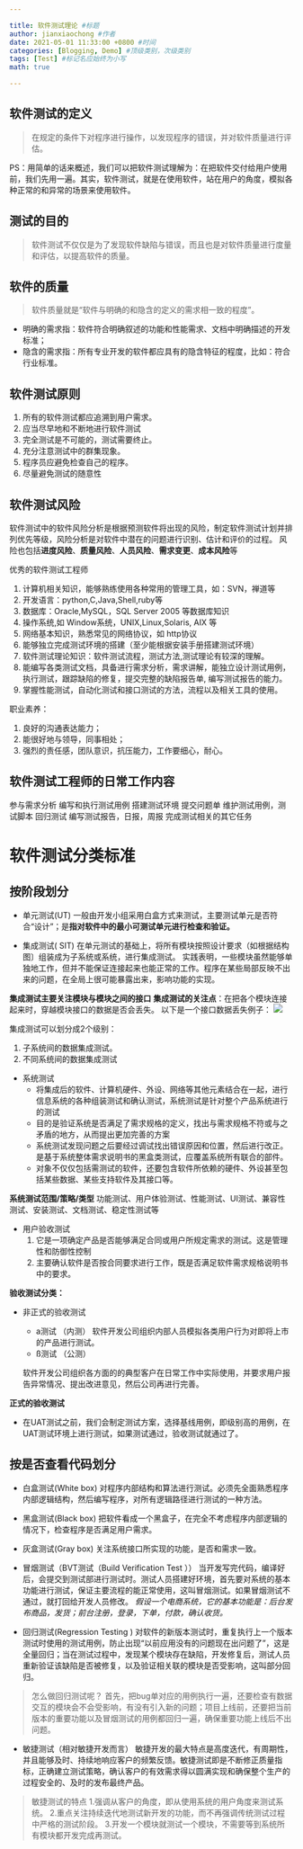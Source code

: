 ```yaml
---

title: 软件测试理论 #标题
author: jianxiaochong #作者
date: 2021-05-01 11:33:00 +0800 #时间
categories: [Blogging, Demo] #顶级类别，次级类别
tags: [Test] #标记名应始终为小写
math: true

---
```

## 软件测试的定义
> 在规定的条件下对程序进行操作，以发现程序的错误，并对软件质量进行评估。

PS：用简单的话来概述，我们可以把软件测试理解为：在把软件交付给用户使用前，我们先用一遍。其实，软件测试，就是在使用软件，站在用户的角度，模拟各种正常的和异常的场景来使用软件。

## 测试的目的
> 软件测试不仅仅是为了发现软件缺陷与错误，而且也是对软件质量进行度量和评估，以提高软件的质量。

## 软件的质量
> 软件质量就是“软件与明确的和隐含的定义的需求相一致的程度”。

* 明确的需求指：软件符合明确叙述的功能和性能需求、文档中明确描述的开发标准；
* 隐含的需求指：所有专业开发的软件都应具有的隐含特征的程度，比如：符合行业标准。

## 软件测试原则
1. 所有的软件测试都应追溯到用户需求。
2. 应当尽早地和不断地进行软件测试
3. 完全测试是不可能的，测试需要终止。
4. 充分注意测试中的群集现象。
5. 程序员应避免检查自己的程序。
6. 尽量避免测试的随意性

## 软件测试风险
软件测试中的软件风险分析是根据预测软件将出现的风险，制定软件测试计划并排列优先等级，风险分析是对软件中潜在的问题进行识别、估计和评价的过程。
风险也包括**进度风险**、**质量风险**、**人员风险**、**需求变更**、**成本风险**等

优秀的软件测试工程师
1. 计算机相关知识，能够熟练使用各种常用的管理工具，如：SVN，禅道等
2. 开发语言：python,C,Java,Shell,ruby等
3. 数据库：Oracle,MySQL，SQL Server 2005 等数据库知识
4. 操作系统,如 Window系统，UNIX,Linux,Solaris, AIX 等
5. 网络基本知识，熟悉常见的网络协议，如 http协议
6. 能够独立完成测试环境的搭建（至少能根据安装手册搭建测试环境）
7. 软件测试理论知识：软件测试流程，测试方法,测试理论有较深的理解。
8. 能编写各类测试文档，具备进行需求分析，需求讲解，能独立设计测试用例，执行测试，跟踪缺陷的修复，提交完整的缺陷报告单, 编写测试报告的能力。
10. 掌握性能测试，自动化测试和接口测试的方法，流程以及相关工具的使用。

职业素养：
1. 良好的沟通表达能力；
2. 能很好地与领导，同事相处；
3. 强烈的责任感，团队意识，抗压能力，工作要细心，耐心。

## 软件测试工程师的日常工作内容
参与需求分析
编写和执行测试用例
搭建测试环境
提交问题单
维护测试用例，测试脚本
回归测试
编写测试报告，日报，周报
完成测试相关的其它任务


# 软件测试分类标准
## 按阶段划分
* 单元测试(UT)
一般由开发小组采用白盒方式来测试，主要测试单元是否符合“设计”；是**指对软件中的最小可测试单元进行检查和验证。**

* 集成测试( SIT)
 在单元测试的基础上，将所有模块按照设计要求（如根据结构图〕组装成为子系统或系统，进行集成测试。
实践表明，一些模块虽然能够单独地工作，但并不能保证连接起来也能正常的工作。程序在某些局部反映不出来的问题，在全局上很可能暴露出来，影响功能的实现。

**集成测试主要关注模块与模块之间的接口**
**集成测试的关注点**：在把各个模块连接起来时，穿越模块接口的数据是否会丢失。
以下是一个接口数据丢失例子：
![](https://img.kancloud.cn/c7/92/c7929948a951e7eeecb2f7ee204418b5_616x117.png)

集成测试可以划分成2个级别：
1. 子系统间的数据集成测试。
2. 不同系统间的数据集成测试

* 系统测试
    * 将集成后的软件、计算机硬件、外设、网络等其他元素结合在一起，进行信息系统的各种组装测试和确认测试，系统测试是针对整个产品系统进行的测试
    * 目的是验证系统是否满足了需求规格的定义，找出与需求规格不符或与之矛盾的地方，从而提出更加完善的方案
    * 系统测试发现问题之后要经过调试找出错误原因和位置，然后进行改正。是基于系统整体需求说明书的黑盒类测试，应覆盖系统所有联合的部件。
    * 对象不仅仅包括需测试的软件，还要包含软件所依赖的硬件、外设甚至包括某些数据、某些支持软件及其接口等。


**系统测试范围/策略/类型**
功能测试、用户体验测试、性能测试、UI测试、兼容性测试、安装测试、文档测试、稳定性测试等


* 用户验收测试
	1. 它是一项确定产品是否能够满足合同或用户所规定需求的测试。这是管理性和防御性控制
	2. 主要确认软件是否按合同要求进行工作，既是否满足软件需求规格说明书中的要求。

**验收测试分类：**

* 非正式的验收测试
	* а测试 （内测）
	软件开发公司组织内部人员模拟各类用户行为对即将上市的产品进行测试。
	* ß测试 （公测）

 	软件开发公司组织各方面的的典型客户在日常工作中实际使用，并要求用户报告异常情况、提出改进意见，然后公司再进行完善。

**正式的验收测试**
* 在UAT测试之前，我们会制定测试方案，选择基线用例，即级别高的用例，在UAT测试环境上进行测试，如果测试通过，验收测试就通过了。



## 按是否查看代码划分
* 白盒测试(White box)
对程序内部结构和算法进行测试。必须先全面熟悉程序内部逻辑结构，然后编写程序，对所有逻辑路径进行测试的一种方法。

* 黑盒测试(Black box)
把软件看成一个黑盒子，在完全不考虑程序内部逻辑的情况下，检查程序是否满足用户需求。

* 灰盒测试(Gray box)
关注系统接口所实现的功能，是否和需求一致。

* 冒烟测试（BVT测试（Build Verification Test ））
当开发写完代码，编译好后，会提交到测试部进行测试时。测试人员搭建好环境，首先要对系统的基本功能进行测试，保证主要流程的能正常使用，这叫冒烟测试。如果冒烟测试不通过，就打回给开发人员修改。
*假设一个电商系统，它的基本功能是：后台发布商品，发货；前台注册，登录，下单，付款，确认收货。*

* 回归测试(Regression Testing )
对软件的新版本测试时，重复执行上一个版本测试时使用的测试用例，防止出现“以前应用没有的问题现在出问题了”，这是全量回归；当在测试过程中，发现某个模块存在缺陷，开发修复后，测试人员重新验证该缺陷是否被修复，以及验证相关联的模块是否受影响，这叫部分回归。
> 怎么做回归测试呢？ 
首先，把bug单对应的用例执行一遍，还要检查有数据交互的模块会不会受影响，有没有引入新的问题；项目上线前，还要把当前版本的重要功能以及冒烟测试的用例都回归一遍，确保重要功能上线后不出问题。


* 敏捷测试（相对敏捷开发而言）
敏捷开发的最大特点是高度迭代，有周期性，并且能够及时、持续地响应客户的频繁反馈。敏捷测试即是不断修正质量指标，正确建立测试策略，确认客户的有效需求得以圆满实现和确保整个生产的过程安全的、及时的发布最终产品。
> 敏捷测试的特点
1.强调从客户的角度，即从使用系统的用户角度来测试系统。
2.重点关注持续迭代地测试新开发的功能，而不再强调传统测试过程中严格的测试阶段。
3.开发一个模块就测试一个模块，不需要等到系统所有模块都开发完成再测试。
